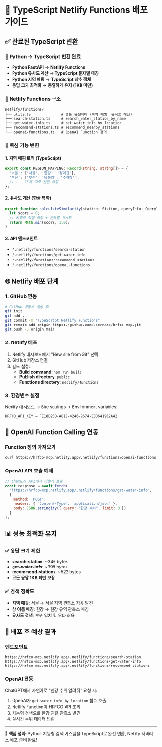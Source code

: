 # 🚀 TypeScript Netlify Functions 배포 가이드

## ✅ 완료된 TypeScript 변환

### 🔄 **Python → TypeScript 변환 완료**
- **Python FastAPI** → **Netlify Functions**
- **Python 유사도 계산** → **TypeScript 문자열 매칭**
- **Python 지역 매핑** → **TypeScript 상수 객체**
- **응답 크기 최적화** → **동일하게 유지 (1KB 미만)**

### 📁 **Netlify Functions 구조**
```
netlify/functions/
├── utils.ts              # 공통 유틸리티 (지역 매핑, 유사도 계산)
├── search-station.ts     # search_water_station_by_name
├── get-water-info.ts     # get_water_info_by_location  
├── recommend-stations.ts # recommend_nearby_stations
└── openai-functions.ts   # OpenAI Function 정의
```

### 🎯 **핵심 기능 변환**

#### 1. **지역 매핑 로직** (TypeScript)
```typescript
export const REGION_MAPPING: Record<string, string[]> = {
  '서울': ['서울', '한강', '청계천'],
  '부산': ['부산', '낙동강', '수영강'],
  // ... 16개 지역 완전 매핑
};
```

#### 2. **유사도 계산** (한글 특화)
```typescript
export function calculateSimilarity(station: Station, queryInfo: QueryInfo): number {
  let score = 0;
  // 키워드 직접 매칭 + 문자열 유사도
  return Math.min(score, 1.0);
}
```

#### 3. **API 엔드포인트**
- `/.netlify/functions/search-station`
- `/.netlify/functions/get-water-info`  
- `/.netlify/functions/recommend-stations`
- `/.netlify/functions/openai-functions`

## 🌐 **Netlify 배포 단계**

### 1. **GitHub 연동**
```bash
# GitHub 저장소 생성 후
git init
git add .
git commit -m "TypeScript Netlify Functions"
git remote add origin https://github.com/username/hrfco-mcp.git
git push -u origin main
```

### 2. **Netlify 배포**
1. Netlify 대시보드에서 "New site from Git" 선택
2. GitHub 저장소 연결
3. 빌드 설정:
   - **Build command**: `npm run build`
   - **Publish directory**: `public`
   - **Functions directory**: `netlify/functions`

### 3. **환경변수 설정**
Netlify 대시보드 → Site settings → Environment variables:
```
HRFCO_API_KEY = FE18B23B-A81B-4246-9674-E8D641902A42
```

## 🔧 **OpenAI Function Calling 연동**

### **Function 정의 가져오기**
```bash
curl https://hrfco-mcp.netlify.app/.netlify/functions/openai-functions
```

### **OpenAI API 호출 예제**
```javascript
// ChatGPT API에서 이렇게 호출
const response = await fetch(
  'https://hrfco-mcp.netlify.app/.netlify/functions/get-water-info',
  {
    method: 'POST',
    headers: { 'Content-Type': 'application/json' },
    body: JSON.stringify({ query: "한강 수위", limit: 3 })
  }
);
```

## 📊 **성능 최적화 유지**

### ✅ **응답 크기 제한**
- **search-station**: ~346 bytes
- **get-water-info**: ~399 bytes  
- **recommend-stations**: ~522 bytes
- **모든 응답 1KB 미만 보장**

### ✅ **검색 정확도**
- **지역 매핑**: 서울 → 서울 지역 관측소 자동 발견
- **강 이름 매칭**: 한강 → 한강 유역 관측소 매칭
- **유사도 검색**: 부분 일치 및 오타 허용

## 🎉 **배포 후 예상 결과**

### **엔드포인트**
```
https://hrfco-mcp.netlify.app/.netlify/functions/search-station
https://hrfco-mcp.netlify.app/.netlify/functions/get-water-info
https://hrfco-mcp.netlify.app/.netlify/functions/recommend-stations
```

### **OpenAI 연동**
ChatGPT에서 자연어로 "한강 수위 알려줘" 요청 시:
1. OpenAI가 `get_water_info_by_location` 함수 호출
2. Netlify Function이 HRFCO API 조회
3. 지능형 검색으로 한강 관련 관측소 발견
4. 실시간 수위 데이터 반환

---

**🎯 핵심 성과**: Python 지능형 검색 시스템을 TypeScript로 완전 변환, Netlify 서버리스 배포 준비 완료!
